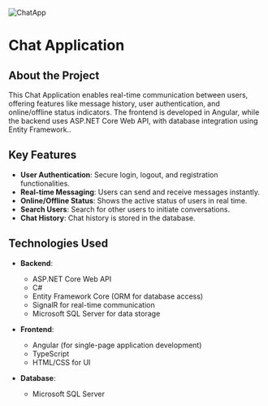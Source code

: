 
![ChatApp](https://github.com/user-attachments/assets/40e85b90-7656-49a8-addd-10bd763b5b2f)

# Chat Application

## About the Project
This Chat Application enables real-time communication between users, offering features like message history, user authentication, and online/offline status indicators. The frontend is developed in Angular, while the backend uses ASP.NET Core Web API, with database integration using Entity Framework..

## Key Features
- **User Authentication**: Secure login, logout, and registration functionalities.
- **Real-time Messaging**: Users can send and receive messages instantly.
- **Online/Offline Status**: Shows the active status of users in real time.
- **Search Users**: Search for other users to initiate conversations.
- **Chat History**: Chat history is stored in the database.

## Technologies Used
- **Backend**: 
  - ASP.NET Core Web API
  - C#
  - Entity Framework Core (ORM for database access)
  - SignalR for real-time communication
  - Microsoft SQL Server for data storage

- **Frontend**: 
  - Angular (for single-page application development)
  - TypeScript
  - HTML/CSS for UI

- **Database**: 
  - Microsoft SQL Server
